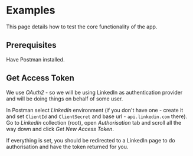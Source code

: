 # Examples

This page details how to test the core functionality of the app.

## Prerequisites

Have Postman installed.

## Get Access Token

We use *OAuth2* - so we will be using LinkedIn as authentication provider and will be doing things on behalf of some user.

In Postman select *LinkedIn* environment (if you don't have one - create it and set `ClientId` and `ClientSecret` and base url - `api.linkedin.com` there). Go to *LinkedIn* collection (root), open *Authorisation* tab and scroll all the way down and click *Get New Access Token*.

If everything is set, you should be redirected to a LinkedIn page to do authorisation and have the token returned for you.